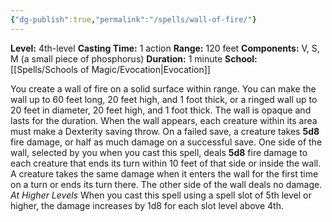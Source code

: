 ```yaml
---
{"dg-publish":true,"permalink":"/spells/wall-of-fire/"}
---
```


**Level:** 4th-level
**Casting Time:** 1 action
**Range:** 120 feet
**Components:** V, S, M (a small piece of phosphorus)
**Duration:** 1 minute
**School:** [[Spells/Schools of Magic/Evocation\|Evocation]]

You create a wall of fire on a solid surface within range. You can make the wall up to 60 feet long, 20 feet high, and 1 foot thick, or a ringed wall up to 20 feet in diameter, 20 feet high, and 1 foot thick. The wall is opaque and lasts for the duration.
When the wall appears, each creature within its area must make a Dexterity saving throw. On a failed save, a creature takes **5d8** fire damage, or half as much damage on a successful save.
One side of the wall, selected by you when you cast this spell, deals **5d8** fire damage to each creature that ends its turn within 10 feet of that side or inside the wall. A creature takes the same damage when it enters the wall for the first time on a turn or ends its turn there. The other side of the wall deals no damage.
_At Higher Levels_
When you cast this spell using a spell slot of 5th level or higher, the damage increases by 1d8 for each slot level above 4th.